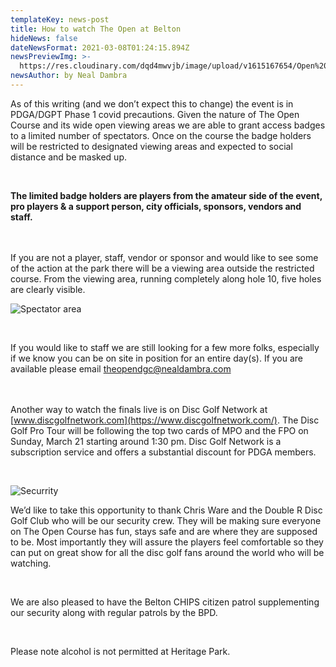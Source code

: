 ```yaml
---
templateKey: news-post
title: How to watch The Open at Belton
hideNews: false
dateNewsFormat: 2021-03-08T01:24:15.894Z
newsPreviewImg: >-
  https://res.cloudinary.com/dqd4mwvjb/image/upload/v1615167654/Open%20DGC/News%20Assests/spcators-map_f2g8zj.jpg
newsAuthor: by Neal Dambra
---
```

As of this writing (and we don’t expect this to change) the event is in PDGA/DGPT Phase 1 covid precautions. Given the nature of The Open Course and its wide open viewing areas we are able to grant access badges to a limited number of spectators. Once on the course the badge holders will be restricted to designated viewing areas and expected to social distance and be masked up.

<br/>

**The limited badge holders are players from the amateur side of the event, pro players & a support person, city officials, sponsors, vendors and staff.**

<br/>\
If you are not a player, staff, vendor or sponsor and would like to see some of the action at the park there will be a viewing area outside the restricted course. From the viewing area, running completely along hole 10, five holes are clearly visible.<br/>

![Spectator area](https://res.cloudinary.com/dqd4mwvjb/image/upload/v1615167654/Open%20DGC/News%20Assests/spcators-map_f2g8zj.jpg)

<br/>

If you would like to staff we are still looking for a few more folks, especially if we know you can be on site in position for an entire day(s). If you are available please email theopendgc@nealdambra.com

<br/>\
Another way to watch the finals live is on Disc Golf Network at [www.discgolfnetwork.com](https://www.discgolfnetwork.com/). The Disc Golf Pro Tour will be following the top two cards of MPO and the FPO on Sunday, March 21 starting around 1:30 pm. Disc Golf Network is a subscription service and offers a substantial discount for PDGA members.

<br/>

![Securrity](https://res.cloudinary.com/dqd4mwvjb/image/upload/v1615169183/Open%20DGC/News%20Assests/secrr-site-back_t8fofv.jpg "<span class=\\\"news-caption\\\">If you need help on the course look for this shirt.</span>")

We’d like to take this opportunity to thank Chris Ware and the Double R Disc Golf Club who will be our security crew. They will be making sure everyone on The Open Course has fun, stays safe and are where they are supposed to be. Most importantly they will assure the players feel comfortable so they can put on great show for all the disc golf fans around the world who will be watching.

<br/>

We are also pleased to have the Belton CHIPS citizen patrol supplementing our security along with regular patrols by the BPD. 

<br/>

Please note alcohol is not permitted at Heritage Park.